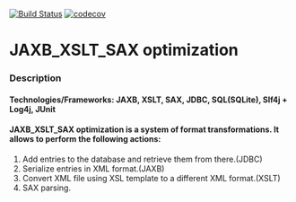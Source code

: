 [![Build Status](https://travis-ci.org/magidin91/xml_xslt_sax_optimization.svg?branch=master)](https://travis-ci.org/magidin91/xml_xslt_sax_optimization)
[![codecov](https://codecov.io/gh/magidin91/xml_xslt_sax_optimization/branch/master/graph/badge.svg)](https://codecov.io/gh/magidin91/xml_xslt_sax_optimization)
# JAXB_XSLT_SAX optimization   

### Description

#### Technologies/Frameworks: JAXB, XSLT, SAX, JDBC, SQL(SQLite), Slf4j + Log4j, JUnit

#### JAXB_XSLT_SAX optimization is a system of format transformations. It allows to perform the following actions:
1. Add entries to the database and retrieve them from there.(JDBC)
2. Serialize entries in XML format.(JAXB)
3. Convert XML file using XSL template to a different XML format.(XSLT)
4. SAX parsing.